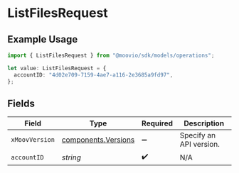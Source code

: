 # ListFilesRequest

## Example Usage

```typescript
import { ListFilesRequest } from "@moovio/sdk/models/operations";

let value: ListFilesRequest = {
  accountID: "4d02e709-7159-4ae7-a116-2e3685a9fd97",
};
```

## Fields

| Field                                                      | Type                                                       | Required                                                   | Description                                                |
| ---------------------------------------------------------- | ---------------------------------------------------------- | ---------------------------------------------------------- | ---------------------------------------------------------- |
| `xMoovVersion`                                             | [components.Versions](../../models/components/versions.md) | :heavy_minus_sign:                                         | Specify an API version.                                    |
| `accountID`                                                | *string*                                                   | :heavy_check_mark:                                         | N/A                                                        |